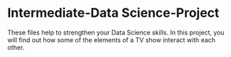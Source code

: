 # Intermediate-Data Science-Project
These files help to strengthen your Data Science skills.
In this project, you will find out how some of the elements of a TV show interact with each other.
